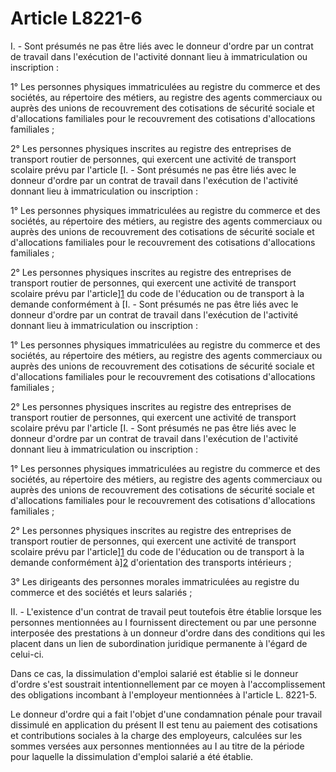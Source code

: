 # Article L8221-6

I. - Sont présumés ne pas être liés avec le donneur d'ordre par un contrat de travail dans l'exécution de l'activité donnant lieu à immatriculation ou inscription :

1° Les personnes physiques immatriculées au registre du commerce et des sociétés, au répertoire des métiers, au registre des agents commerciaux ou auprès des unions de recouvrement des cotisations de sécurité sociale et d'allocations familiales pour le recouvrement des cotisations d'allocations familiales ;

2° Les personnes physiques inscrites au registre des entreprises de transport routier de personnes, qui exercent une activité de transport scolaire prévu par l'article [I. - Sont présumés ne pas être liés avec le donneur d'ordre par un contrat de travail dans l'exécution de l'activité donnant lieu à immatriculation ou inscription :

1° Les personnes physiques immatriculées au registre du commerce et des sociétés, au répertoire des métiers, au registre des agents commerciaux ou auprès des unions de recouvrement des cotisations de sécurité sociale et d'allocations familiales pour le recouvrement des cotisations d'allocations familiales ;

2° Les personnes physiques inscrites au registre des entreprises de transport routier de personnes, qui exercent une activité de transport scolaire prévu par l'article][1] du code de l'éducation ou de transport à la demande conformément à [I. - Sont présumés ne pas être liés avec le donneur d'ordre par un contrat de travail dans l'exécution de l'activité donnant lieu à immatriculation ou inscription :

1° Les personnes physiques immatriculées au registre du commerce et des sociétés, au répertoire des métiers, au registre des agents commerciaux ou auprès des unions de recouvrement des cotisations de sécurité sociale et d'allocations familiales pour le recouvrement des cotisations d'allocations familiales ;

2° Les personnes physiques inscrites au registre des entreprises de transport routier de personnes, qui exercent une activité de transport scolaire prévu par l'article [I. - Sont présumés ne pas être liés avec le donneur d'ordre par un contrat de travail dans l'exécution de l'activité donnant lieu à immatriculation ou inscription :

1° Les personnes physiques immatriculées au registre du commerce et des sociétés, au répertoire des métiers, au registre des agents commerciaux ou auprès des unions de recouvrement des cotisations de sécurité sociale et d'allocations familiales pour le recouvrement des cotisations d'allocations familiales ;

2° Les personnes physiques inscrites au registre des entreprises de transport routier de personnes, qui exercent une activité de transport scolaire prévu par l'article][1] du code de l'éducation ou de transport à la demande conformément à][2] d'orientation des transports intérieurs ;

3° Les dirigeants des personnes morales immatriculées au registre du commerce et des sociétés et leurs salariés ;

II. - L'existence d'un contrat de travail peut toutefois être établie lorsque les personnes mentionnées au I fournissent directement ou par une personne interposée des prestations à un donneur d'ordre dans des conditions qui les placent dans un lien de subordination juridique permanente à l'égard de celui-ci.

Dans ce cas, la dissimulation d'emploi salarié est établie si le donneur d'ordre s'est soustrait intentionnellement par ce moyen à l'accomplissement des obligations incombant à l'employeur mentionnées à l'article L. 8221-5.

Le donneur d'ordre qui a fait l'objet d'une condamnation pénale pour travail dissimulé en application du présent II est tenu au paiement des cotisations et contributions sociales à la charge des employeurs, calculées sur les sommes versées aux personnes mentionnées au I au titre de la période pour laquelle la dissimulation d'emploi salarié a été établie.

 [1]: /affichCodeArticle.do?cidTexte=LEGITEXT000006071191&idArticle=LEGIARTI000006524548&dateTexte=&categorieLien=cid
 [2]: /affichTexteArticle.do?cidTexte=JORFTEXT000000319738&idArticle=LEGIARTI000006878547&dateTexte=&categorieLien=cid